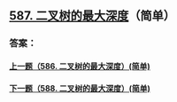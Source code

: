## [587. 二叉树的最大深度](https://leetcode-cn.com/problems/merge-two-sorted-lists/)（简单）





### 答案：



#### [上一题（586. 二叉树的最大深度）(简单)](https://github.com/sdwwld/leetCode/blob/master/src/main/java/com/wld/java/leetcode/leetCode0586.md)

#### [下一题（588. 二叉树的最大深度）(简单)](https://github.com/sdwwld/leetCode/blob/master/src/main/java/com/wld/java/leetcode/leetCode0588.md)